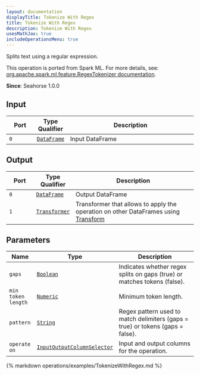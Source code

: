 ```yaml
---
layout: documentation
displayTitle: Tokenize With Regex
title: Tokenize With Regex
description: Tokenize With Regex
usesMathJax: true
includeOperationsMenu: true
---
```

Splits text using a regular expression.

This operation is ported from Spark ML. For more details, see: <a target="_blank" href="http://spark.apache.org/docs/1.6.0/api/scala/index.html#org.apache.spark.ml.feature.RegexTokenizer">org.apache.spark.ml.feature.RegexTokenizer documentation</a>.

**Since**: Seahorse 1.0.0

## Input


<table>
<thead>
<tr>
<th style="width:15%">Port</th>
<th style="width:15%">Type Qualifier</th>
<th style="width:70%">Description</th>
</tr>
</thead>
<tbody>
    <tr><td><code>0</code></td><td><code><a href="../classes/dataframe.html">DataFrame</a></code></td><td>Input DataFrame</td></tr>
</tbody>
</table>


## Output


<table>
<thead>
<tr>
<th style="width:15%">Port</th>
<th style="width:15%">Type Qualifier</th>
<th style="width:70%">Description</th>
</tr>
</thead>
<tbody>
    <tr><td><code>0</code></td><td><code><a href="../classes/dataframe.html">DataFrame</a></code></td><td>Output DataFrame</td></tr><tr><td><code>1</code></td><td><code><a href="../classes/transformer.html">Transformer</a></code></td><td>Transformer that allows to apply the operation on other DataFrames using <a href="transform.html">Transform</a></td></tr>
</tbody>
</table>


## Parameters


<table class="table">
<thead>
<tr>
<th style="width:15%">Name</th>
<th style="width:15%">Type</th>
<th style="width:70%">Description</th>
</tr>
</thead>
<tbody>

<tr>
<td><code>gaps</code></td>
<td><code><a href="../parameter_types.html#boolean">Boolean</a></code></td>
<td>Indicates whether regex splits on gaps (true) or matches tokens (false).</td>
</tr>

<tr>
<td><code>min token length</code></td>
<td><code><a href="../parameter_types.html#numeric">Numeric</a></code></td>
<td>Minimum token length.</td>
</tr>

<tr>
<td><code>pattern</code></td>
<td><code><a href="../parameter_types.html#string">String</a></code></td>
<td>Regex pattern used to match delimiters (gaps = true) or tokens (gaps = false).</td>
</tr>

<tr>
<td><code>operate on</code></td>
<td><code><a href="../parameter_types.html#input-output-column-selector">InputOutputColumnSelector</a></code></td>
<td>Input and output columns for the operation.</td>
</tr>

</tbody>
</table>


{% markdown operations/examples/TokenizeWithRegex.md %}
